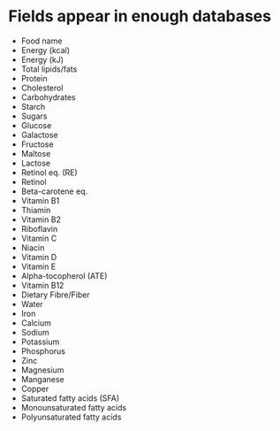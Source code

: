 # Fields appear in enough databases

- Food name
- Energy (kcal)
- Energy (kJ)  
- Total lipids/fats
- Protein
- Cholesterol
- Carbohydrates
- Starch  
- Sugars
- Glucose
- Galactose
- Fructose
- Maltose
- Lactose
- Retinol eq. (RE)
- Retinol   
- Beta-carotene eq.  
- Vitamin B1
- Thiamin
- Vitamin B2
- Riboflavin
- Vitamin C
- Niacin
- Vitamin D
- Vitamin E
- Alpha-tocopherol (ATE)
- Vitamin B12
- Dietary Fibre/Fiber
- Water
- Iron  
- Calcium
- Sodium
- Potassium
- Phosphorus  
- Zinc  
- Magnesium
- Manganese
- Copper  
- Saturated fatty acids (SFA)
- Monounsaturated fatty acids
- Polyunsaturated fatty acids
